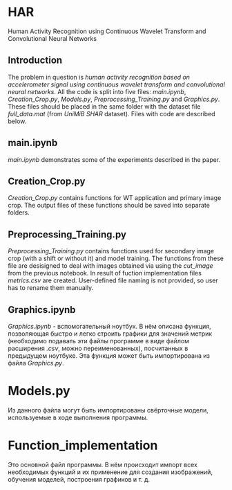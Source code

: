 # HAR
Human Activity Recognition using Continuous Wavelet Transform and Convolutional Neural Networks


## Introduction

The problem in question is _human activity recognition based on accelerometer signal using continuous wavelet transform and convolutional neural networks_. All the code is split into five files: _main.ipynb_, _Creation_Crop.py_, _Models.py_, _Preprocessing_Training.py_ and _Graphics.py_. These files should be placed in the same folder with the dataset file _full_data.mat_ (from _UniMiB SHAR_ dataset). Files with code are described below.


## main.ipynb

_main.ipynb_ demonstrates some of the experiments described in the paper. 


## Creation_Crop.py

_Creation_Crop.py_ contains functions for WT application and primary image crop. The output files of these functions should be saved into separate folders.


## Preprocessing_Training.py

_Preprocessing_Training.py_ contains functions used for secondary image crop (with a shift or without it) and model training. The functions from these file are desisigned to deal with images obtained via using the _cut_image_ from the previous notebook. In result of fuction implementation files _metrics.csv_ are created. User-defined file naming is not provided, so user has to rename them manually.


## Graphics.ipynb

_Graphics.ipynb_ - вспомогательный ноутбук. В нём описана функция, позволяющая быстро и легко строить графики для значений метрик (необходимо подавать эти файлы программе в виде файлом расширения _.csv_, можно переименованных), посчитанных в предыдущем ноутбуке. Эта функция может быть импортирована из файла _Graphics.py_.

# Models.py

Из данного файла могут быть импортированы свёрточные модели, используемые в ходе выполнения программы.

# Function_implementation

Это основной файл программы. В нём происходит импорт всех необходимых функций и их применение для создания изображений, обучения моделей, построения графиков и т. д.
